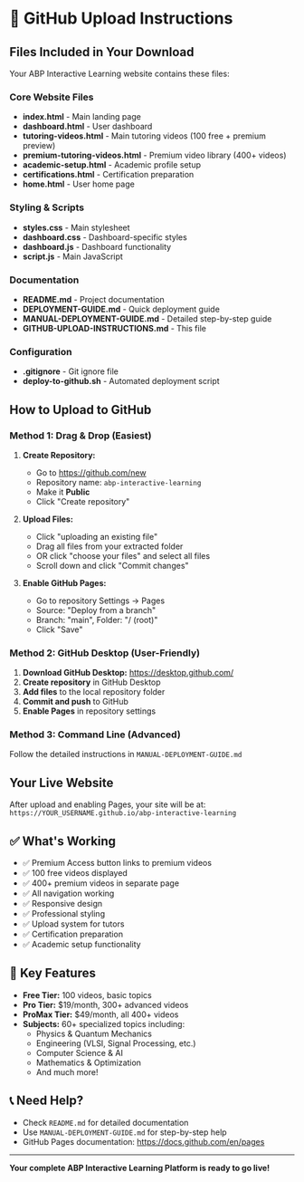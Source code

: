 # 📁 GitHub Upload Instructions

## Files Included in Your Download

Your ABP Interactive Learning website contains these files:

### Core Website Files
- **index.html** - Main landing page
- **dashboard.html** - User dashboard
- **tutoring-videos.html** - Main tutoring videos (100 free + premium preview)
- **premium-tutoring-videos.html** - Premium video library (400+ videos)
- **academic-setup.html** - Academic profile setup
- **certifications.html** - Certification preparation
- **home.html** - User home page

### Styling & Scripts
- **styles.css** - Main stylesheet
- **dashboard.css** - Dashboard-specific styles
- **dashboard.js** - Dashboard functionality
- **script.js** - Main JavaScript

### Documentation
- **README.md** - Project documentation
- **DEPLOYMENT-GUIDE.md** - Quick deployment guide
- **MANUAL-DEPLOYMENT-GUIDE.md** - Detailed step-by-step guide
- **GITHUB-UPLOAD-INSTRUCTIONS.md** - This file

### Configuration
- **.gitignore** - Git ignore file
- **deploy-to-github.sh** - Automated deployment script

## How to Upload to GitHub

### Method 1: Drag & Drop (Easiest)

1. **Create Repository:**
   - Go to https://github.com/new
   - Repository name: `abp-interactive-learning`
   - Make it **Public**
   - Click "Create repository"

2. **Upload Files:**
   - Click "uploading an existing file"
   - Drag all files from your extracted folder
   - OR click "choose your files" and select all files
   - Scroll down and click "Commit changes"

3. **Enable GitHub Pages:**
   - Go to repository Settings → Pages
   - Source: "Deploy from a branch"
   - Branch: "main", Folder: "/ (root)"
   - Click "Save"

### Method 2: GitHub Desktop (User-Friendly)

1. **Download GitHub Desktop:** https://desktop.github.com/
2. **Create repository** in GitHub Desktop
3. **Add files** to the local repository folder
4. **Commit and push** to GitHub
5. **Enable Pages** in repository settings

### Method 3: Command Line (Advanced)

Follow the detailed instructions in `MANUAL-DEPLOYMENT-GUIDE.md`

## Your Live Website

After upload and enabling Pages, your site will be at:
`https://YOUR_USERNAME.github.io/abp-interactive-learning`

## ✅ What's Working

- ✅ Premium Access button links to premium videos
- ✅ 100 free videos displayed
- ✅ 400+ premium videos in separate page
- ✅ All navigation working
- ✅ Responsive design
- ✅ Professional styling
- ✅ Upload system for tutors
- ✅ Certification preparation
- ✅ Academic setup functionality

## 🎯 Key Features

- **Free Tier:** 100 videos, basic topics
- **Pro Tier:** $19/month, 300+ advanced videos
- **ProMax Tier:** $49/month, all 400+ videos
- **Subjects:** 60+ specialized topics including:
  - Physics & Quantum Mechanics
  - Engineering (VLSI, Signal Processing, etc.)
  - Computer Science & AI
  - Mathematics & Optimization
  - And much more!

## 📞 Need Help?

- Check `README.md` for detailed documentation
- Use `MANUAL-DEPLOYMENT-GUIDE.md` for step-by-step help
- GitHub Pages documentation: https://docs.github.com/en/pages

---

**Your complete ABP Interactive Learning Platform is ready to go live!**
